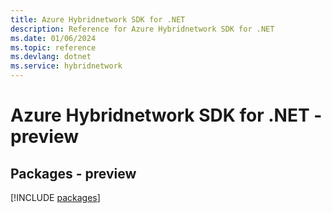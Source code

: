 ```yaml
---
title: Azure Hybridnetwork SDK for .NET
description: Reference for Azure Hybridnetwork SDK for .NET
ms.date: 01/06/2024
ms.topic: reference
ms.devlang: dotnet
ms.service: hybridnetwork
---
```

# Azure Hybridnetwork SDK for .NET - preview
## Packages - preview
[!INCLUDE [packages](hybridnetwork-index.md)]
